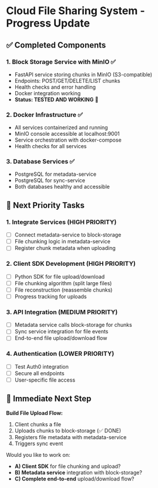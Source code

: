 # Cloud File Sharing System - Progress Update

## ✅ Completed Components

### 1. Block Storage Service with MinIO ✅
- FastAPI service storing chunks in MinIO (S3-compatible)
- Endpoints: POST/GET/DELETE/LIST chunks
- Health checks and error handling
- Docker integration working
- **Status: TESTED AND WORKING** 🎉

### 2. Docker Infrastructure ✅
- All services containerized and running
- MinIO console accessible at localhost:9001
- Service orchestration with docker-compose
- Health checks for all services

### 3. Database Services ✅
- PostgreSQL for metadata-service
- PostgreSQL for sync-service
- Both databases healthy and accessible

## 🚧 Next Priority Tasks

### 1. **Integrate Services** (HIGH PRIORITY)
- [ ] Connect metadata-service to block-storage
- [ ] File chunking logic in metadata-service
- [ ] Register chunk metadata when uploading

### 2. **Client SDK Development** (HIGH PRIORITY)
- [ ] Python SDK for file upload/download
- [ ] File chunking algorithm (split large files)
- [ ] File reconstruction (reassemble chunks)
- [ ] Progress tracking for uploads

### 3. **API Integration** (MEDIUM PRIORITY)
- [ ] Metadata service calls block-storage for chunks
- [ ] Sync service integration for file events
- [ ] End-to-end file upload/download flow

### 4. **Authentication** (LOWER PRIORITY)
- [ ] Test Auth0 integration
- [ ] Secure all endpoints
- [ ] User-specific file access

## 🎯 Immediate Next Step

**Build File Upload Flow:**
1. Client chunks a file
2. Uploads chunks to block-storage (✅ DONE)
3. Registers file metadata with metadata-service
4. Triggers sync event

Would you like to work on:
- **A) Client SDK** for file chunking and upload?
- **B) Metadata service** integration with block-storage?
- **C) Complete end-to-end** upload/download flow?
